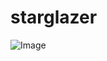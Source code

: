 # starglazer

![Image](https://github.com/user-attachments/assets/559a3bf1-f21b-4829-9302-dfeb931667ed)
